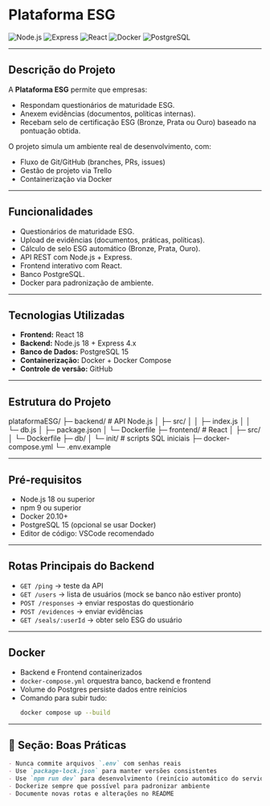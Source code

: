 # Plataforma ESG

![Node.js](https://img.shields.io/badge/Node.js-v18.x-green)
![Express](https://img.shields.io/badge/Express-4.x-blue)
![React](https://img.shields.io/badge/React-18-blueviolet)
![Docker](https://img.shields.io/badge/Docker-20.10-blue)
![PostgreSQL](https://img.shields.io/badge/PostgreSQL-15-blue)

---

## Descrição do Projeto
A **Plataforma ESG** permite que empresas:
- Respondam questionários de maturidade ESG.
- Anexem evidências (documentos, políticas internas).
- Recebam selo de certificação ESG (Bronze, Prata ou Ouro) baseado na pontuação obtida.

O projeto simula um ambiente real de desenvolvimento, com:
- Fluxo de Git/GitHub (branches, PRs, issues)  
- Gestão de projeto via Trello  
- Containerização via Docker

---

## Funcionalidades
- Questionários de maturidade ESG.  
- Upload de evidências (documentos, práticas, políticas).  
- Cálculo de selo ESG automático (Bronze, Prata, Ouro).  
- API REST com Node.js + Express.  
- Frontend interativo com React.  
- Banco PostgreSQL.  
- Docker para padronização de ambiente.

---

## Tecnologias Utilizadas
- **Frontend:** React 18  
- **Backend:** Node.js 18 + Express 4.x  
- **Banco de Dados:** PostgreSQL 15  
- **Containerização:** Docker + Docker Compose  
- **Controle de versão:** GitHub  

---

## Estrutura do Projeto

plataformaESG/
├─ backend/ # API Node.js
│ ├─ src/
│ │ ├─ index.js
│ │ └─ db.js
│ ├─ package.json
│ └─ Dockerfile
├─ frontend/ # React
│ ├─ src/
│ └─ Dockerfile
├─ db/
│ └─ init/ # scripts SQL iniciais
├─ docker-compose.yml
└─ .env.example

---

## Pré-requisitos
- Node.js 18 ou superior  
- npm 9 ou superior  
- Docker 20.10+  
- PostgreSQL 15 (opcional se usar Docker)  
- Editor de código: VSCode recomendado

---

## Rotas Principais do Backend
- `GET /ping` → teste da API  
- `GET /users` → lista de usuários (mock se banco não estiver pronto)  
- `POST /responses` → enviar respostas do questionário  
- `POST /evidences` → enviar evidências  
- `GET /seals/:userId` → obter selo ESG do usuário

---

## Docker
- Backend e Frontend containerizados  
- `docker-compose.yml` orquestra banco, backend e frontend  
- Volume do Postgres persiste dados entre reinícios  
- Comando para subir tudo:
  ```bash
  docker compose up --build

---

## 🔹 Seção: Boas Práticas

```markdown
- Nunca commite arquivos `.env` com senhas reais  
- Use `package-lock.json` para manter versões consistentes  
- Use `npm run dev` para desenvolvimento (reinício automático do servidor)  
- Dockerize sempre que possível para padronizar ambiente  
- Documente novas rotas e alterações no README
